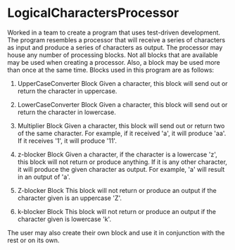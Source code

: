 # LogicalCharactersProcessor
Worked in a team to create a program that uses test-driven development. The program resembles a processor that will receive a series of characters as input and produce a series of characters as output. The processor may house any number of processing blocks. Not all blocks that are available may be used when creating a processor. Also, a block may be used more than once at the same time.
 Blocks used in this program are as follows:
 1. UpperCaseConverter Block
	Given a character, this block will send out or return the character in uppercase.

2. LowerCaseConverter Block
	Given a character, this block will send out or return the character in lowercase.
	
3. Multiplier Block
  Given a character, this block will send out or return two of the same character. For example, if it received 'a', it will produce 'aa'. If it receives '1', it will produce '11'.

4. z-blocker Block
  Given a character, if the character is a lowercase 'z', this block will not return or produce anything. If it is any other character, it will produce the given character as output. For example, 'a' will result in an output of 'a'.

5. Z-blocker Block
	This block will not return or produce an output if the character given is an uppercase 'Z'.
	
6. k-blocker Block
   This block will not return or produce an output if the character given is lowercase 'k'.
   
The user may also create their own block and use it in conjunction with the rest or on its own. 
